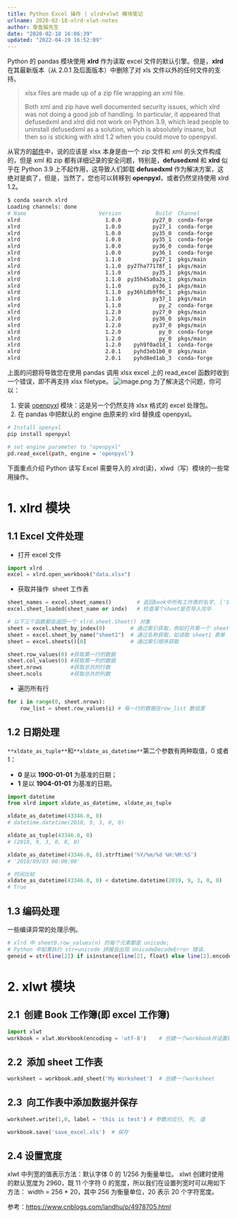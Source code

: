 ```yaml
---
title: Python Excel 操作 | xlrd+xlwt 模块笔记
urlname: 2020-02-18-xlrd-xlwt-notes
author: 章鱼猫先生
date: "2020-02-18 16:06:39"
updated: "2022-04-19 16:52:09"
---
```


Python 的 pandas 模块使用 **xlrd** 作为读取 excel 文件的默认引擎。但是，**xlrd** 在其最新版本（从 2.0.1 及后面版本）中删除了对 xls 文件以外的任何文件的支持。

> xlsx files are made up of a zip file wrapping an xml file.
>
> Both xml and zip have well documented security issues, which xlrd was not doing a good job of handling. In particular, it appeared that defusedxml and xlrd did not work on Python 3.9, which lead people to uninstall defusedxml as a solution, which is absolutely insane, but then so is sticking with xlrd 1.2 when you could move to openpyxl.

从官方的[邮件](https://groups.google.com/g/python-excel/c/IRa8IWq_4zk/m/Af8-hrRnAgAJ)中，说的应该是 xlsx 本身是由一个 zip 文件和 xml 的头文件构成的，但是 xml 和 zip 都有详细记录的安全问题，特别是，**defusedxml** 和 **xlrd** 似乎在 Python 3.9 上不起作用，这导致人们卸载 **defusedxml** 作为解决方案，这绝对是疯了，但是，当然了，您也可以转移到 **openpyxl**，或者仍然坚持使用 xlrd 1.2。

```bash
$ conda search xlrd
Loading channels: done
# Name                       Version           Build  Channel
xlrd                           1.0.0          py27_0  conda-forge
xlrd                           1.0.0          py27_1  conda-forge
xlrd                           1.0.0          py35_0  conda-forge
xlrd                           1.0.0          py35_1  conda-forge
xlrd                           1.0.0          py36_0  conda-forge
xlrd                           1.0.0          py36_1  conda-forge
xlrd                           1.1.0          py27_1  pkgs/main
xlrd                           1.1.0  py27ha77178f_1  pkgs/main
xlrd                           1.1.0          py35_1  pkgs/main
xlrd                           1.1.0  py35h45a0a2a_1  pkgs/main
xlrd                           1.1.0          py36_1  pkgs/main
xlrd                           1.1.0  py36h1db9f0c_1  pkgs/main
xlrd                           1.1.0          py37_1  pkgs/main
xlrd                           1.1.0            py_2  conda-forge
xlrd                           1.2.0          py27_0  pkgs/main
xlrd                           1.2.0          py36_0  pkgs/main
xlrd                           1.2.0          py37_0  pkgs/main
xlrd                           1.2.0            py_0  conda-forge
xlrd                           1.2.0            py_0  pkgs/main
xlrd                           1.2.0    pyh9f0ad1d_1  conda-forge
xlrd                           2.0.1    pyhd3eb1b0_0  pkgs/main
xlrd                           2.0.1    pyhd8ed1ab_3  conda-forge
```

上面的问题将导致您在使用 pandas 调用 xlsx excel 上的 read_excel 函数时收到一个错误，即不再支持 xlsx filetype。
![image.png](https://shub-1251708715.cos.ap-guangzhou.myqcloud.com/elog-cookbook-img/Fg6HK5M3KsF5KE0SMNROvn1g9PHc.png)
为了解决这个问题，你可以：

1.  安装 [openpyxl](https://openpyxl.readthedocs.io/en/stable/) 模块：这是另一个仍然支持 xlsx 格式的 excel 处理包。
2.  在 pandas 中把默认的 engine 由原来的 xlrd 替换成 openpyxl。

```bash
# Install openyxl
pip install openpyxl

# set engine parameter to "openpyxl"
pd.read_excel(path, engine = 'openpyxl')
```

下面重点介绍 Python 读写 Excel 需要导入的 xlrd(读)，xlwd（写）模块的一些常用操作。

# 1. xlrd 模块

## 1.1 Excel 文件处理

- 打开 excel 文件

```python
import xlrd
excel = xlrd.open_workbook("data.xlsx")
```

- 获取并操作  sheet 工作表

```python
sheet_names = excel.sheet_names()        # 返回book中所有工作表的名字, ['Sheet1', 'Sheet2', 'Sheet3']
excel.sheet_loaded(sheet_name or indx)   # 检查某个sheet是否导入完毕

# 以下三个函数都会返回一个 xlrd.sheet.Sheet() 对象
sheet = excel.sheet_by_index(0)        # 通过索引获取，例如打开第一个 sheet 表格
sheet = excel.sheet_by_name("sheet1")  # 通过名称获取，如读取 sheet1 表单
sheet = excel.sheets()[0]              # 通过索引顺序获取

sheet.row_values(0) #获取第一行的数据
sheet.col_values(0) #获取第一列的数据
sheet.nrows         #获取总共的行数
sheet.ncols         #获取总共的列数
```

- 遍历所有行

```python
for i in range(0, sheet.nrows):
    row_list = sheet.row_values(i) # 每一行的数据在row_list 数组里
```

## 1.2 日期处理

`**xldate_as_tuple**`和`**xldate_as_datetime**`第二个参数有两种取值，0 或者 1：

- **0** 是以 **1900-01-01** 为基准的日期；
- **1** 是以 **1904-01-01** 为基准的日期。

```python
import datetime
from xlrd import xldate_as_datetime, xldate_as_tuple

xldate_as_datetime(43346.0, 0)
# datetime.datetime(2018, 9, 3, 0, 0)

xldate_as_tuple(43346.0, 0)
# (2018, 9, 3, 0, 0, 0)

xldate_as_datetime(43346.0, 0).strftime('%Y/%m/%d %H:%M:%S')
# '2018/09/03 00:00:00'

# 时间比较
xldate_as_datetime(43346.0, 0) < datetime.datetime(2019, 9, 3, 0, 0)
# True

```

## 1.3 编码处理

一些编译异常的处理示例。

```bash
# xlrd 中 sheet0.row_values(n) 的每个元素都是 unicode;
# Python 中如果执行 str+unicode 拼接会出现 UnicodeDecodeError 错误.
geneid = str(line[2]) if isinstance(line[2], float) else line[2].encode("utf-8")
```

# 2. xlwt 模块

## 2.1  创建 Book 工作簿(即 excel 工作簿)

```python
import xlwt
workbook = xlwt.Workbook(encoding = 'utf-8')	# 创建一个workbook并设置编码形式
```

## 2.2  添加 sheet 工作表

```python
worksheet = workbook.add_sheet('My Worksheet')  # 创建一个worksheet
```

## 2.3  向工作表中添加数据并保存

```python
worksheet.write(1,0, label = 'this is test') # 参数对应行, 列, 值

workbook.save('save_excel.xls')  # 保存
```

## 2.4 设置宽度

xlwt 中列宽的值表示方法：默认字体 0 的 1/256 为衡量单位。
xlwt 创建时使用的默认宽度为 2960，既 11 个字符 0 的宽度，所以我们在设置列宽时可以用如下方法：
width = 256 \* 20，其中 256 为衡量单位，20 表示 20 个字符宽度。

参考：<https://www.cnblogs.com/landhu/p/4978705.html>
